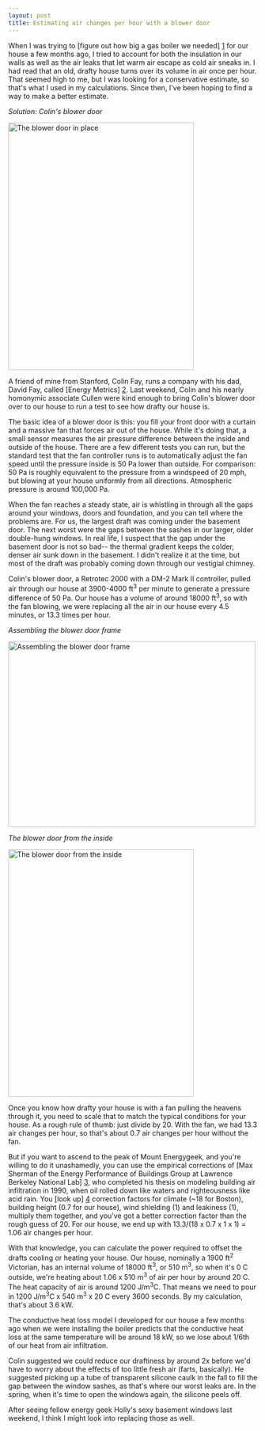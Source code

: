 ```yaml
---
layout: post
title: Estimating air changes per hour with a blower door
---
```

When I was trying to [figure out how big a gas boiler we needed] [1] for our house a few months ago, I tried to account for both the insulation in our walls as well as the air leaks that let warm air escape as cold air sneaks in. I had read that an old, drafty house turns over its volume in air once per hour. That seemed high to me, but I was looking for a conservative estimate, so that's what I used in my calculations. Since then, I've been hoping to find a way to make a better estimate.

*Solution: Colin's blower door*

<a href="http://www.flickr.com/photos/pingswept/4360064655/"><img src="http://farm3.static.flickr.com/2751/4360064655_ab3e61ecaf.jpg" width="375" height="500" alt="The blower door in place" /></a>

A friend of mine from Stanford, Colin Fay, runs a company with his dad, David Fay, called [Energy Metrics] [2]. Last weekend, Colin and his nearly homonymic associate Cullen were kind enough to bring Colin's blower door over to our house to run a test to see how drafty our house is.

The basic idea of a blower door is this: you fill your front door with a curtain and a massive fan that forces air out of the house. While it's doing that, a small sensor measures the air pressure difference between the inside and outside of the house. There are a few different tests you can run, but the standard test that the fan controller runs is to automatically adjust the fan speed until the pressure inside is 50 Pa lower than outside. For comparison: 50 Pa is roughly equivalent to the pressure from a windspeed of 20 mph, but blowing at your house uniformly from all directions. Atmospheric pressure is around 100,000 Pa.

When the fan reaches a steady state, air is whistling in through all the gaps around your windows, doors and foundation, and you can tell where the problems are. For us, the largest draft was coming under the basement door. The next worst were the gaps between the sashes in our larger, older double-hung windows. In real life, I suspect that the gap under the basement door is not so bad-- the thermal gradient keeps the colder, denser air sunk down in the basement. I didn't realize it at the time, but most of the draft was probably coming down through our vestigial chimney.

Colin's blower door, a Retrotec 2000 with a DM-2 Mark II controller, pulled air through our house at 3900-4000 ft<sup>3</sup> per minute to generate a pressure difference of 50 Pa. Our house has a volume of around 18000 ft<sup>3</sup>, so with the fan blowing, we were replacing all the air in our house every 4.5 minutes, or 13.3 times per hour.

*Assembling the blower door frame*

<a href="http://www.flickr.com/photos/pingswept/4353799725/"><img src="http://farm3.static.flickr.com/2714/4353799725_a2b863cf1a.jpg" width="500" height="375" alt="Assembling the blower door frame" /></a>

*The blower door from the inside*

<a href="http://www.flickr.com/photos/pingswept/4360806754/"><img src="http://farm5.static.flickr.com/4058/4360806754_e936fcae9c.jpg" width="375" height="500" alt="The blower door from the inside" /></a>

Once you know how drafty your house is with a fan pulling the heavens through it, you need to scale that to match the typical conditions for your house. As a rough rule of thumb: just divide by 20. With the fan, we had 13.3 air changes per hour, so that's about 0.7 air changes per hour without the fan.

But if you want to ascend to the peak of Mount Energygeek, and you're willing to do it unashamedly, you can use the empirical corrections of [Max Sherman of the Energy Performance of Buildings Group at Lawrence Berkeley National Lab] [3], who completed his thesis on modeling building air infiltration in 1990, when oil rolled down like waters and righteousness like acid rain. You [look up] [4] correction factors for climate (~18 for Boston), building height (0.7 for our house), wind shielding (1) and leakiness (1), multiply them together, and you've got a better correction factor than the rough guess of 20. For our house, we end up with 13.3/(18 x 0.7 x 1 x 1) = 1.06 air changes per hour.

With that knowledge, you can calculate the power required to offset the drafts cooling or heating your house. Our house, nominally a 1900 ft<sup>2</sup> Victorian, has an internal volume of 18000 ft<sup>3</sup>, or 510 m<sup>3</sup>, so when it's 0 C outside, we're heating about 1.06 x 510 m<sup>3</sup> of air per hour by around 20 C. The heat capacity of air is around 1200 J/m<sup>3</sup>C. That means we need to pour in 1200 J/m<sup>3</sup>C x 540 m<sup>3</sup> x 20 C every 3600 seconds. By my calculation, that's about 3.6 kW. 

The conductive heat loss model I developed for our house a few months ago when we were installing the boiler predicts that the conductive heat loss at the same temperature will be around 18 kW, so we lose about 1/6th of our heat from air infiltration.

Colin suggested we could reduce our draftiness by around 2x before we'd have to worry about the effects of too little fresh air (farts, basically). He suggested picking up a tube of transparent silicone caulk in the fall to fill the gap between the window sashes, as that's where our worst leaks are. In the spring, when it's time to open the windows again, the silicone peels off.

After seeing fellow energy geek Holly's sexy basement windows last weekend, I think I might look into replacing those as well.

[1]: http://pingswept.org/2010/01/03/sizing-a-new-gas-boiler/
[2]: http://energymetricsne.com
[3]: http://epb.lbl.gov/MHSherman/
[4]: http://www.homeenergy.org/archive/hem.dis.anl.gov/eehem/94/940111.html
